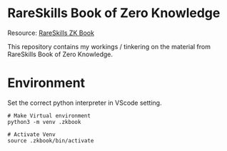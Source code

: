 # RareSkills Book of Zero Knowledge
Resource: [RareSkills ZK Book](https://www.rareskills.io/zk-book)

This repository contains my workings / tinkering on the material from RareSkills Book of Zero Knowledge.

# Environment
Set the correct python interpreter in VScode setting.
```
# Make Virtual environment
python3 -m venv .zkbook

# Activate Venv
source .zkbook/bin/activate
```
